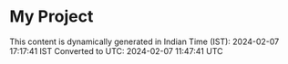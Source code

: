 # My Project

This content is dynamically generated in Indian Time (IST): 2024-02-07 17:17:41 IST
Converted to UTC: 2024-02-07 11:47:41 UTC

